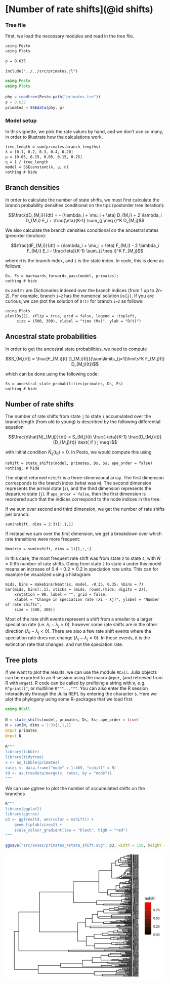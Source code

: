 # [Number of rate shifts](@id shifts)

### Tree file

First, we load the necessary modules and read in the tree file.

```@setup shift
using Pesto
using Plots

ρ = 0.635

include("../../src/primates.jl")
```
```julia shift
using Pesto
using Plots

phy = readtree(Pesto.path("primates.tre"))
ρ = 0.635
primates = SSEdata(phy, ρ)
```

### Model setup

In this vignette, we pick the rate values by hand, and we don't use so many, in order to illustrate how the calculations work.

```@example shift
tree_length = sum(primates.branch_lengths)
λ = [0.1, 0.2, 0.3, 0.4, 0.20]
μ = [0.05, 0.15, 0.05, 0.15, 0.25]
η = 1 / tree_length
model = SSEconstant(λ, μ, η)
nothing # hide
```

## Branch densities

In order to calculate the number of state shifts, we must first calculate the branch probability densities conditional on the tips (postorder tree iteration):

```math
\frac{dD_{M,i}}{dt} = - (\lambda_i + \mu_i + \eta) D_{M,i} + 2 \lambda_i D_{M,i} E_i + \frac{\eta}{K-1} \sum_{j \neq i}^K D_{M,j}
```

We also calculate the branch densities conditional on the ancestral states (preorder iteration):

```math
\frac{dF_{M,i}}{dt} = (\lambda_i + \mu_i + \eta) F_{M,i} - 2 \lambda_i F_{M,i} E_i - \frac{\eta}{K-1} \sum_{j \neq i}^K F_{M,j}
```

where `M` is the branch index, and `i` is the state index. In code, this is done as follows:
```@example shift
Ds, Fs = backwards_forwards_pass(model, primates);
nothing # hide
```
`Ds` and `Fs` are Dictionaries indexed over the branch indices (from 1 up to 2n-2). For example, branch `i=2` has the numerical solution `Ds[2]`. If you are curious, we can plot the solution of `D(t)` for branch `i=2` as follows:
```@example shift
using Plots
plot(Ds[2], xflip = true, grid = false, legend = :topleft, 
     size = (500, 300), xlabel = "time (Ma)", ylab = "D(t)")
```

## Ancestral state probabilities
In order to get the ancestral state probabilities, we need to compute
```math
S_{M,i}(t) = \frac{F_{M,i}(t) D_{M,i}(t)}{\sum\limits_{j=1}\limits^K F_{M,j}(t) D_{M,j}(t)}
```
which can be done using the following code:
```@example shift
Ss = ancestral_state_probabilities(primates, Ds, Fs)
nothing # hide
```
## Number of rate shifts
The number of rate shifts from state `j` to state `i` accumulated over the branch length (from old to young) is described by the following differential equation
```math
\frac{d\hat{N}_{M,ij}}{dt} = S_{M,j}(t) \frac{-\eta}{K-1} \frac{D_{M,i}(t)}{D_{M,j}(t)} \text{ if } j \neq i
```
with initial condition $\hat{N}_{ij}(t_0) = 0$. In Pesto, we would compute this using
```@example shift
nshift = state_shifts(model, primates, Ds, Ss; ape_order = false)
nothing; # hide
```
The object returned `nshift` is a three-dimensional array. The first dimension corresponds to the branch index (what was `M`). The second dimension represents the arrival state (`i`), and the third dimension represents the departure state (`j`). If `ape_order = false`, then the first dimension is reordered such that the indices correspond to the node indices in the tree.

If we sum over second and third dimension, we get the number of rate shifts per branch:
```@example shift
sum(nshift, dims = 2:3)[:,1,1]
``` 

If instead we sum over the first dimension, we get a breakdown over which rate transitions were more frequent:
```@example shift
Nmatrix = sum(nshift, dims = 1)[1,:,:]
``` 
In this case, the most frequent rate shift was from state `2` to state `4`, with $\hat{N} = 0.95$ number of rate shifts. Going from state `2` to state `4` under this model means an increase of $0.4-0.2=0.2$ in speciation rate units. This can for example be visualized using a histogram:
```@example shift
mids, bins = makebins(Nmatrix, model, -0.35, 0.35; nbins = 7)
bar(mids, bins[:,1], xticks = (mids, round.(mids; digits = 2)), 
    xrotation = 90, label = "", grid = false,
    xlabel = "Change in speciation rate (λi - λj)", ylabel = "Number of rate shifts",
    size = (500, 300))
```
Most of the rate shift events represent a shift from a smaller to a larger speciation rate (i.e. $\lambda_i - \lambda_j > 0$), however some rate shifts are in the other direction ($\lambda_i - \lambda_j < 0$). There are also a few rate shift events where the speciation rate does not change ($\lambda_i - \lambda_j = 0$). In these events, it is the extinction rate that changes, and not the speciation rate.

## Tree plots
If we want to plot the results, we can use the module `RCall`. Julia objects can be exported to an R session using the macro `@rput`, (and retrieved from R with `@rget`). R code can be called by prefixing a string with `R`, e.g. `R"print()"`, or multiline `R"""..."""`. You can also enter the R session interactively through the Julia REPL by entering the character `$`. Here we plot the phylogeny using some R-packages that we load first.

```julia
using RCall

N = state_shifts(model, primates, Ds, Ss; ape_order = true)
N = sum(N, dims = 2:3)[:,1,1]
@rput primates
@rput N

R"""
library(tibble)
library(tidytree)
x <- as_tibble(primates)
rates <- data.frame("node" = 1:465, "nshift" = N)
td <- as.treedata(merge(x, rates, by = "node"))
"""
```

We can use ggtree to plot the number of accumulated shifts on the branches
```julia
R"""
library(ggplot2)
library(ggtree)
p3 <- ggtree(td, aes(color = nshift)) + 
    geom_tiplab(size=2) +
    scale_colour_gradient(low = "black", high = "red")
"""
```

```R
ggsave("src/asses/primates_4state_shift.svg", p3, width = 150, height = 120, units = "mm") # hide
```
![primatestree](../assets/primates_4state_shift.svg)